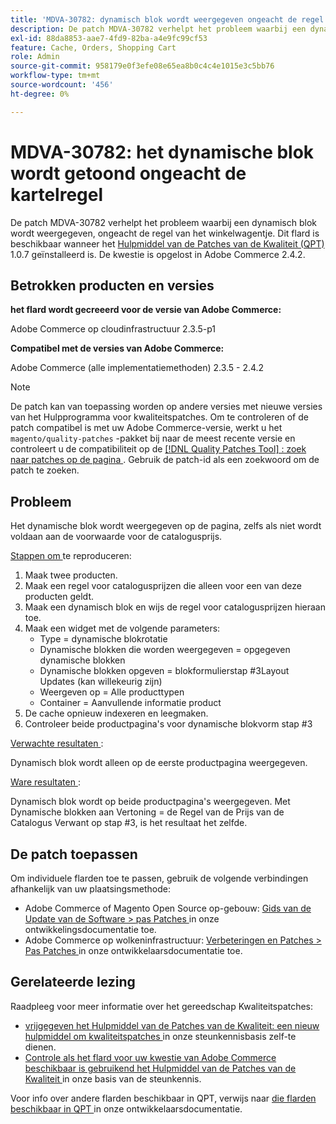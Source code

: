 ```yaml
---
title: 'MDVA-30782: dynamisch blok wordt weergegeven ongeacht de regel van het winkelwagentje.'
description: De patch MDVA-30782 verhelpt het probleem waarbij een dynamisch blok wordt weergegeven, ongeacht de regel van het winkelwagentje. Deze patch is beschikbaar wanneer [Quality Patches Tool (QPT)] (/help/announcements/adobe-commerce-announcements/magento-quality-patches-released-new-tool-to-self-serve-quality-patches.md) 1.0.7 is geïnstalleerd. De kwestie is opgelost in Adobe Commerce 2.4.2.
exl-id: 88da8853-aae7-4fd9-82ba-a4e9fc99cf53
feature: Cache, Orders, Shopping Cart
role: Admin
source-git-commit: 958179e0f3efe08e65ea8b0c4c4e1015e3c5bb76
workflow-type: tm+mt
source-wordcount: '456'
ht-degree: 0%

---
```


# MDVA-30782: het dynamische blok wordt getoond ongeacht de kartelregel

De patch MDVA-30782 verhelpt het probleem waarbij een dynamisch blok wordt weergegeven, ongeacht de regel van het winkelwagentje. Dit flard is beschikbaar wanneer het [ Hulpmiddel van de Patches van de Kwaliteit (QPT) ](/help/announcements/adobe-commerce-announcements/magento-quality-patches-released-new-tool-to-self-serve-quality-patches.md) 1.0.7 geïnstalleerd is. De kwestie is opgelost in Adobe Commerce 2.4.2.

## Betrokken producten en versies

**het flard wordt gecreeerd voor de versie van Adobe Commerce:**

Adobe Commerce op cloudinfrastructuur 2.3.5-p1

**Compatibel met de versies van Adobe Commerce:**

Adobe Commerce (alle implementatiemethoden) 2.3.5 - 2.4.2

>[!NOTE]
>
>De patch kan van toepassing worden op andere versies met nieuwe versies van het Hulpprogramma voor kwaliteitspatches. Om te controleren of de patch compatibel is met uw Adobe Commerce-versie, werkt u het `magento/quality-patches` -pakket bij naar de meest recente versie en controleert u de compatibiliteit op de [[!DNL Quality Patches Tool] : zoek naar patches op de pagina ](https://devdocs.magento.com/quality-patches/tool.html#patch-grid) . Gebruik de patch-id als een zoekwoord om de patch te zoeken.

## Probleem

Het dynamische blok wordt weergegeven op de pagina, zelfs als niet wordt voldaan aan de voorwaarde voor de catalogusprijs.

<u> Stappen om </u> te reproduceren:

1. Maak twee producten.
1. Maak een regel voor catalogusprijzen die alleen voor een van deze producten geldt.
1. Maak een dynamisch blok en wijs de regel voor catalogusprijzen hieraan toe.
1. Maak een widget met de volgende parameters:
   * Type = dynamische blokrotatie
   * Dynamische blokken die worden weergegeven = opgegeven dynamische blokken
   * Dynamische blokken opgeven = blokformulierstap \#3Layout Updates (kan willekeurig zijn)
   * Weergeven op = Alle producttypen
   * Container = Aanvullende informatie product
1. De cache opnieuw indexeren en leegmaken.
1. Controleer beide productpagina&#39;s voor dynamische blokvorm stap \#3

<u> Verwachte resultaten </u>:

Dynamisch blok wordt alleen op de eerste productpagina weergegeven.

<u> Ware resultaten </u>:

Dynamisch blok wordt op beide productpagina&#39;s weergegeven. Met Dynamische blokken aan Vertoning = de Regel van de Prijs van de Catalogus Verwant op stap \#3, is het resultaat het zelfde.

## De patch toepassen

Om individuele flarden toe te passen, gebruik de volgende verbindingen afhankelijk van uw plaatsingsmethode:

* Adobe Commerce of Magento Open Source op-gebouw: [ Gids van de Update van de Software > pas Patches ](https://devdocs.magento.com/guides/v2.4/comp-mgr/patching/mqp.html) in onze ontwikkelingsdocumentatie toe.
* Adobe Commerce op wolkeninfrastructuur: [ Verbeteringen en Patches > Pas Patches ](https://devdocs.magento.com/cloud/project/project-patch.html) in onze ontwikkelaarsdocumentatie toe.

## Gerelateerde lezing

Raadpleeg voor meer informatie over het gereedschap Kwaliteitspatches:

* [ vrijgegeven het Hulpmiddel van de Patches van de Kwaliteit: een nieuw hulpmiddel om kwaliteitspatches ](/help/announcements/adobe-commerce-announcements/magento-quality-patches-released-new-tool-to-self-serve-quality-patches.md) in onze steunkennisbasis zelf-te dienen.
* [ Controle als het flard voor uw kwestie van Adobe Commerce beschikbaar is gebruikend het Hulpmiddel van de Patches van de Kwaliteit ](/help/support-tools/patches-available-in-qpt-tool/check-patch-for-magento-issue-with-magento-quality-patches.md) in onze basis van de steunkennis.

Voor info over andere flarden beschikbaar in QPT, verwijs naar [ die flarden beschikbaar in QPT ](https://devdocs.magento.com/quality-patches/tool.html#patch-grid) in onze ontwikkelaarsdocumentatie.
